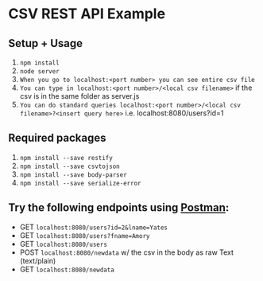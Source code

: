 # CSV REST API Example

## Setup + Usage

1. `npm install`
2. `node server`
3. `When you go to localhost:<port number> you can see entire csv file`
4. `You can type in localhost:<port number>/<local csv filename>` if the csv is in the same folder as server.js
5. `You can do standard queries localhost:<port number>/<local csv filename>?<insert query here>` i.e. localhost:8080/users?id=1

## Required packages

1. `npm install --save restify`
2. `npm install --save csvtojson`
3. `npm install --save body-parser`
4. `npm install --save serialize-error`

## Try the following endpoints using [Postman](https://www.getpostman.com/):

- GET `localhost:8080/users?id=2&lname=Yates`
- GET `localhost:8080/users?fname=Amory`
- GET `localhost:8080/users`
- POST `localhost:8080/newdata` w/ the csv in the body as raw Text (text/plain)
- GET `localhost:8080/newdata`